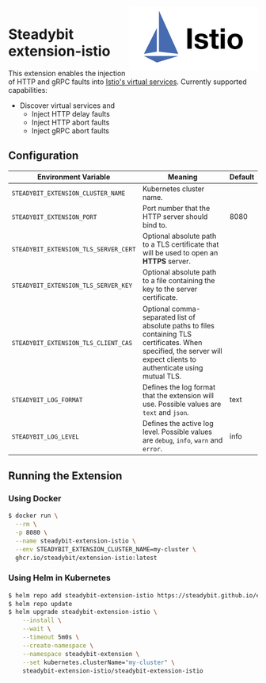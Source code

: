 <img src="./logo.png" height="130" align="right" alt="Istio logo depicting sails with the text 'Datadog'">

# Steadybit extension-istio

This extension enables the injection of HTTP and gRPC faults into [Istio's virtual services](https://istio.io/latest/docs/reference/config/networking/virtual-service). Currently supported capabilities:
 - Discover virtual services and
   - Inject HTTP delay faults
   - Inject HTTP abort faults
   - Inject gRPC abort faults

## Configuration

| Environment Variable                  | Meaning                                                                                                                                                                | Default |
|---------------------------------------|------------------------------------------------------------------------------------------------------------------------------------------------------------------------|---------|
| `STEADYBIT_EXTENSION_CLUSTER_NAME`    | Kubernetes cluster name.                                                                                                                                               |         |
| `STEADYBIT_EXTENSION_PORT`            | Port number that the HTTP server should bind to.                                                                                                                       | 8080    |
| `STEADYBIT_EXTENSION_TLS_SERVER_CERT` | Optional absolute path to a TLS certificate that will be used to open an **HTTPS** server.                                                                             |         |
| `STEADYBIT_EXTENSION_TLS_SERVER_KEY`  | Optional absolute path to a file containing the key to the server certificate.                                                                                         |         |
| `STEADYBIT_EXTENSION_TLS_CLIENT_CAS`  | Optional comma-separated list of absolute paths to files containing TLS certificates. When specified, the server will expect clients to authenticate using mutual TLS. |         |
| `STEADYBIT_LOG_FORMAT`                | Defines the log format that the extension will use. Possible values are `text` and `json`.                                                                             | text    |
| `STEADYBIT_LOG_LEVEL`                 | Defines the active log level. Possible values are `debug`, `info`, `warn` and `error`.                                                                                 | info    |

## Running the Extension

### Using Docker

```sh
$ docker run \
  --rm \
  -p 8080 \
  --name steadybit-extension-istio \
  --env STEADYBIT_EXTENSION_CLUSTER_NAME=my-cluster \
  ghcr.io/steadybit/extension-istio:latest
```

### Using Helm in Kubernetes

```sh
$ helm repo add steadybit-extension-istio https://steadybit.github.io/extension-istio
$ helm repo update
$ helm upgrade steadybit-extension-istio \
    --install \
    --wait \
    --timeout 5m0s \
    --create-namespace \
    --namespace steadybit-extension \
    --set kubernetes.clusterName="my-cluster" \
    steadybit-extension-istio/steadybit-extension-istio
```
